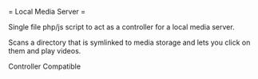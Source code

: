= Local Media Server =

Single file php/js script to act as a controller for a local media server.


Scans a directory that is symlinked to media storage and lets you click on them and play videos.


Controller Compatible
